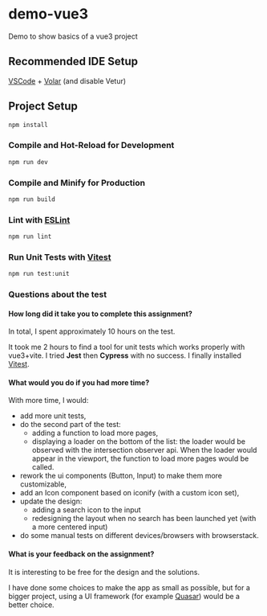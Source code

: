 # demo-vue3

Demo to show basics of a vue3 project

## Recommended IDE Setup

[VSCode](https://code.visualstudio.com/) + [Volar](https://marketplace.visualstudio.com/items?itemName=johnsoncodehk.volar) (and disable Vetur)

## Project Setup

```sh
npm install
```

### Compile and Hot-Reload for Development

```sh
npm run dev
```

### Compile and Minify for Production

```sh
npm run build
```

### Lint with [ESLint](https://eslint.org/)

```sh
npm run lint
```

### Run Unit Tests with [Vitest](https://vitest.dev/)

```sh
npm run test:unit
```

### Questions about the test

#### How long did it take you to complete this assignment?

In total, I spent approximately 10 hours on the test.

It took me 2 hours to find a tool for unit tests which works properly with vue3+vite. I tried **Jest** then **Cypress** with no success. I finally installed [Vitest](https://vitest.dev/).

#### What would you do if you had more time?

With more time, I would:

- add more unit tests,
- do the second part of the test:
  - adding a function to load more pages,
  - displaying a loader on the bottom of the list: the loader would be observed with the intersection observer api. When the loader would appear in the viewport, the function to load more pages would be called.
- rework the ui components (Button, Input) to make them more customizable,
- add an Icon component based on iconify (with a custom icon set),
- update the design:
  - adding a search icon to the input
  - redesigning the layout when no search has been launched yet (with a more centered input)
- do some manual tests on different devices/browsers with browserstack.

#### What is your feedback on the assignment?

It is interesting to be free for the design and the solutions.

I have done some choices to make the app as small as possible, but for a bigger project, using a UI framework (for example [Quasar](https://quasar.dev/)) would be a better choice.
